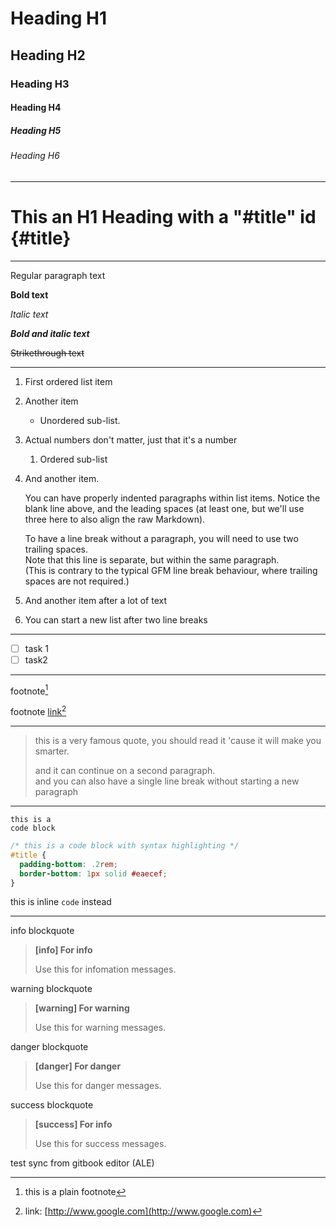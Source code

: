 # Heading H1

## Heading H2

### Heading H3

#### Heading H4

##### Heading H5

###### Heading H6

---

# This an H1 Heading with a "\#title" id {#title}

---

Regular paragraph text

**Bold text**

_Italic text_

_**Bold and italic text**_

~~Strikethrough text~~

---

1. First ordered list item
2. Another item
   * Unordered sub-list.
3. Actual numbers don't matter, just that it's a number
   1. Ordered sub-list
4. And another item.

   You can have properly indented paragraphs within list items. Notice the blank line above, and the leading spaces \(at least one, but we'll use three here to also align the raw Markdown\).

   To have a line break without a paragraph, you will need to use two trailing spaces.  
   Note that this line is separate, but within the same paragraph.  
   \(This is contrary to the typical GFM line break behaviour, where trailing spaces are not required.\)

5. And another item after a lot of text

6. You can start a new list after two line breaks

---

* [ ] task 1
* [ ] task2

---

footnote[^1]

footnote [link](/www.google.com)[^2]

---

> this is a very famous quote, you should read it 'cause it will make you smarter.
>
> and it can continue on a second paragraph.  
> and you can also have a single line break without starting a new paragraph

---

```
this is a
code block
```

```css
/* this is a code block with syntax highlighting */  
#title {  
  padding-bottom: .2rem;  
  border-bottom: 1px solid #eaecef;  
}
```

this is inline `code` instead

---

info blockquote

> **\[info\] For info**
>
> Use this for infomation messages.

warning blockquote

> **\[warning\] For warning**
>
> Use this for warning messages.

danger blockquote

> **\[danger\] For danger**
>
> Use this for danger messages.

success blockquote

> **\[success\] For info**
>
> Use this for success messages.



test sync from gitbook editor \(ALE\)



[^1]: this is a plain footnote

[^2]: link: [http://www.google.com](http://www.google.com)

